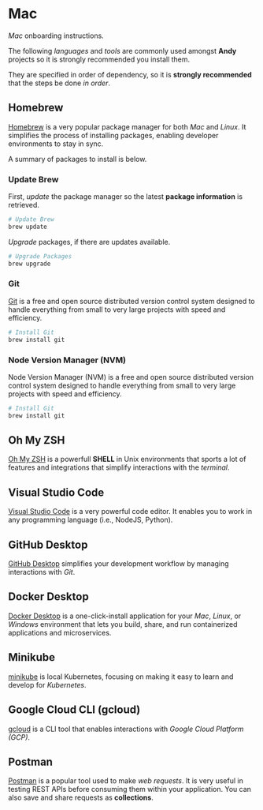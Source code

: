 # Mac

*Mac* onboarding instructions.

The following *languages* and *tools* are commonly used amongst **Andy** projects so it is strongly recommended you install them.

They are specified in order of dependency, so it is **strongly recommended** that the steps be done *in order*.

## Homebrew

[Homebrew](https://brew.sh/) is a very popular package manager for both *Mac* and *Linux*. It simplifies the process of installing packages, enabling developer environments to stay in sync.

A summary of packages to install is below.

### Update Brew

First, *update* the package manager so the latest **package information** is retrieved.

```sh
# Update Brew
brew update
```

*Upgrade* packages, if there are updates available.

```sh
# Upgrade Packages
brew upgrade
```

### Git

[Git](https://git-scm.com/) is a free and open source distributed version control system designed to handle everything from small to very large projects with speed and efficiency.

```sh
# Install Git
brew install git
```

### Node Version Manager (NVM)

Node Version Manager (NVM) is a free and open source distributed version control system designed to handle everything from small to very large projects with speed and efficiency.

```sh
# Install Git
brew install git
```

## Oh My ZSH

[Oh My ZSH](https://ohmyz.sh/#install) is a powerfull **SHELL** in Unix environments that sports a lot of features and integrations that simplify interactions with the *terminal*.

## Visual Studio Code

[Visual Studio Code](https://code.visualstudio.com/) is a very powerful code editor. It enables you to work in any programming language (i.e., NodeJS, Python).

## GitHub Desktop

[GitHub Desktop](https://desktop.github.com/download/) simplifies your development workflow by managing interactions with *Git*.

## Docker Desktop

[Docker Desktop](https://docs.docker.com/desktop/) is a one-click-install application for your *Mac*, *Linux*, or *Windows* environment that lets you build, share, and run containerized applications and microservices.

## Minikube

[minikube](https://minikube.sigs.k8s.io/docs/start/?arch=%2Fmacos%2Fx86-64%2Fstable%2Fbinary+download) is local Kubernetes, focusing on making it easy to learn and develop for *Kubernetes*.

## Google Cloud CLI (gcloud)

[gcloud](https://cloud.google.com/sdk/docs/install) is a CLI tool that enables interactions with *Google Cloud Platform (GCP)*.

## Postman

[Postman](https://www.postman.com/) is a popular tool used to make *web requests*. It is very useful in testing REST APIs before consuming them within your application. You can also save and share requests as **collections**.

